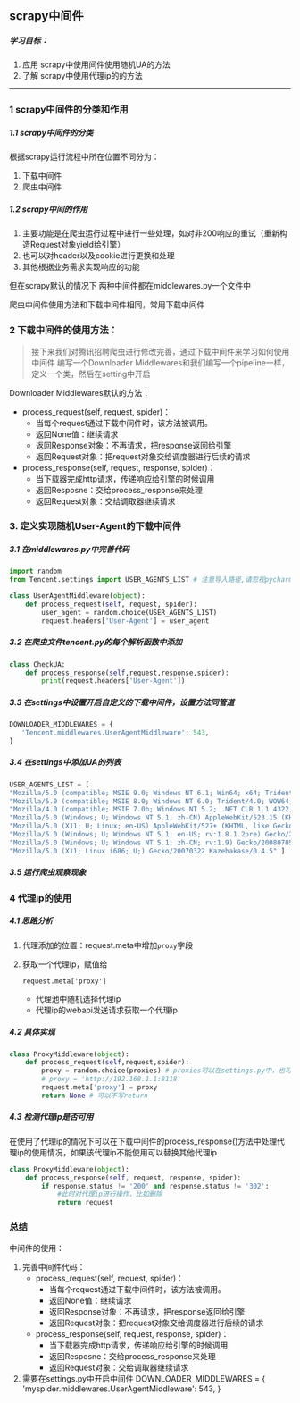 ## scrapy中间件

##### 学习目标：

1. 应用 scrapy中使用间件使用随机UA的方法
2. 了解 scrapy中使用代理ip的的方法

------

### 1 scrapy中间件的分类和作用

##### 1.1 scrapy中间件的分类

根据scrapy运行流程中所在位置不同分为：

1. 下载中间件
2. 爬虫中间件

##### 1.2 scrapy中间的作用

1. 主要功能是在爬虫运行过程中进行一些处理，如对非200响应的重试（重新构造Request对象yield给引擎）
2. 也可以对header以及cookie进行更换和处理
3. 其他根据业务需求实现响应的功能

但在scrapy默认的情况下 两种中间件都在middlewares.py一个文件中

爬虫中间件使用方法和下载中间件相同，常用下载中间件

### 2 下载中间件的使用方法：

> 接下来我们对腾讯招聘爬虫进行修改完善，通过下载中间件来学习如何使用中间件 编写一个Downloader Middlewares和我们编写一个pipeline一样，定义一个类，然后在setting中开启

Downloader Middlewares默认的方法：

- process_request(self, request, spider)：
  - 当每个request通过下载中间件时，该方法被调用。
  - 返回None值：继续请求
  - 返回Response对象：不再请求，把response返回给引擎
  - 返回Request对象：把request对象交给调度器进行后续的请求
- process_response(self, request, response, spider)：
  - 当下载器完成http请求，传递响应给引擎的时候调用
  - 返回Resposne：交给process_response来处理
  - 返回Request对象：交给调取器继续请求

### 3. 定义实现随机User-Agent的下载中间件

##### 3.1 在middlewares.py中完善代码

```python
import random
from Tencent.settings import USER_AGENTS_LIST # 注意导入路径,请忽视pycharm的错误提示

class UserAgentMiddleware(object):
    def process_request(self, request, spider):
        user_agent = random.choice(USER_AGENTS_LIST)
        request.headers['User-Agent'] = user_agent
```

##### 3.2 在爬虫文件tencent.py的每个解析函数中添加

```python
class CheckUA:
    def process_response(self,request,response,spider):
        print(request.headers['User-Agent'])
```

##### 3.3 在settings中设置开启自定义的下载中间件，设置方法同管道

```python
DOWNLOADER_MIDDLEWARES = {
   'Tencent.middlewares.UserAgentMiddleware': 543,
}
```

##### 3.4 在settings中添加UA的列表

```python
USER_AGENTS_LIST = [ 
"Mozilla/5.0 (compatible; MSIE 9.0; Windows NT 6.1; Win64; x64; Trident/5.0; .NET CLR 3.5.30729; .NET CLR 3.0.30729; .NET CLR 2.0.50727; Media Center PC 6.0)", \
"Mozilla/5.0 (compatible; MSIE 8.0; Windows NT 6.0; Trident/4.0; WOW64; Trident/4.0; SLCC2; .NET CLR 2.0.50727; .NET CLR 3.5.30729; .NET CLR 3.0.30729; .NET CLR 1.0.3705; .NET CLR 1.1.4322)", \
"Mozilla/4.0 (compatible; MSIE 7.0b; Windows NT 5.2; .NET CLR 1.1.4322; .NET CLR 2.0.50727; InfoPath.2; .NET CLR 3.0.04506.30)", \
"Mozilla/5.0 (Windows; U; Windows NT 5.1; zh-CN) AppleWebKit/523.15 (KHTML, like Gecko, Safari/419.3) Arora/0.3 (Change: 287 c9dfb30)", \
"Mozilla/5.0 (X11; U; Linux; en-US) AppleWebKit/527+ (KHTML, like Gecko, Safari/419.3) Arora/0.6", \
"Mozilla/5.0 (Windows; U; Windows NT 5.1; en-US; rv:1.8.1.2pre) Gecko/20070215 K-Ninja/2.1.1", \
"Mozilla/5.0 (Windows; U; Windows NT 5.1; zh-CN; rv:1.9) Gecko/20080705 Firefox/3.0 Kapiko/3.0", \
"Mozilla/5.0 (X11; Linux i686; U;) Gecko/20070322 Kazehakase/0.4.5" ]
```

##### 3.5 运行爬虫观察现象

### 4 代理ip的使用

##### 4.1 思路分析

1. 代理添加的位置：request.meta中增加`proxy`字段

2. 获取一个代理ip，赋值给

   ```
   request.meta['proxy']
   ```

   - 代理池中随机选择代理ip
   - 代理ip的webapi发送请求获取一个代理ip

##### 4.2 具体实现

```python
class ProxyMiddleware(object):
    def process_request(self,request,spider):
        proxy = random.choice(proxies) # proxies可以在settings.py中，也可以来源于代理ip的webapi
        # proxy = 'http://192.168.1.1:8118'
        request.meta['proxy'] = proxy
        return None # 可以不写return
```

##### 4.3 检测代理ip是否可用

在使用了代理ip的情况下可以在下载中间件的process_response()方法中处理代理ip的使用情况，如果该代理ip不能使用可以替换其他代理ip

```python
class ProxyMiddleware(object):
    def process_response(self, request, response, spider):
        if response.status != '200' and response.status != '302':
            #此时对代理ip进行操作，比如删除
            return request
```

### 总结

中间件的使用：

1. 完善中间件代码：
   - process_request(self, request, spider)：
     - 当每个request通过下载中间件时，该方法被调用。
     - 返回None值：继续请求
     - 返回Response对象：不再请求，把response返回给引擎
     - 返回Request对象：把request对象交给调度器进行后续的请求
   - process_response(self, request, response, spider)：
     - 当下载器完成http请求，传递响应给引擎的时候调用
     - 返回Resposne：交给process_response来处理
     - 返回Request对象：交给调取器继续请求
2. 需要在settings.py中开启中间件 DOWNLOADER_MIDDLEWARES = { 'myspider.middlewares.UserAgentMiddleware': 543, }